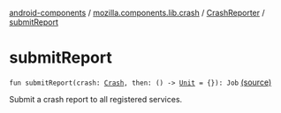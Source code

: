 [android-components](../../index.md) / [mozilla.components.lib.crash](../index.md) / [CrashReporter](index.md) / [submitReport](./submit-report.md)

# submitReport

`fun submitReport(crash: `[`Crash`](../-crash/index.md)`, then: () -> `[`Unit`](https://kotlinlang.org/api/latest/jvm/stdlib/kotlin/-unit/index.html)` = {}): Job` [(source)](https://github.com/mozilla-mobile/android-components/blob/master/components/lib/crash/src/main/java/mozilla/components/lib/crash/CrashReporter.kt#L88)

Submit a crash report to all registered services.

